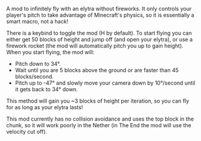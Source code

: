 A mod to infinitely fly with an elytra without fireworks. It only controls your player's pitch to take advantage of Minecraft's physics, so it is essentially a smart macro, not a hack!

There is a keybind to toggle the mod (H by default). To start flying you can either get 50 blocks of height and jump off (and open your elytra), or use a firework rocket (the mod will automatically pitch you up to gain height).
When you start flying, the mod will:
- Pitch down to 34°.
- Wait until you are 5 blocks above the ground or are faster than 45 blocks/second.
- Pitch up to -47° and slowly move your camera down by 10°/second until it gets back to 34° down.

This method will gain you ~3 blocks of height per iteration, so you can fly for as long as your elytra lasts!

This mod currently has no collision avoidance and uses the top block in the chunk, so it will work poorly in the Nether (in The End the mod will use the velocity cut off).